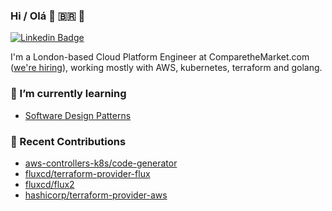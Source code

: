 ### Hi / Olá 👋 🇧🇷 🏴󠁧󠁢󠁳󠁣󠁴󠁿

[![Linkedin Badge](https://img.shields.io/badge/-philnichol-blue?style=flat&logo=Linkedin&logoColor=white&link=https://www.linkedin.com/in/phil-nichol-0aa14a55/)](https://www.linkedin.com/in/phil-nichol-0aa14a55/)

I'm a London-based Cloud Platform Engineer at ComparetheMarket.com ([we're hiring](https://www.bglgroup.co.uk/careers/search-and-apply?brand=comparethemarket.com)), working mostly with AWS, kubernetes, terraform and golang.

<!--
**philnichol/philnichol** is a ✨ _special_ ✨ repository because its `README.md` (this file) appears on your GitHub profile.

Here are some ideas to get you started:

- 🔭 I’m currently working on ...
- 🌱 I’m currently learning ...
- 👯 I’m looking to collaborate on ...
- 🤔 I’m looking for help with ...
- 💬 Ask me about ...
- 📫 How to reach me: ...
- 😄 Pronouns: ...
- ⚡ Fun fact: ...
-->


### 🌱 I’m currently learning
- [Software Design Patterns](https://refactoring.guru/design-patterns)

### 🚀 Recent Contributions
- [aws-controllers-k8s/code-generator](https://github.com/aws-controllers-k8s/code-generator/commits?author=philnichol)
- [fluxcd/terraform-provider-flux](https://github.com/fluxcd/terraform-provider-flux/commits?author=philnichol)
- [fluxcd/flux2](https://github.com/fluxcd/flux2/commits?author=philnichol)
- [hashicorp/terraform-provider-aws](https://github.com/hashicorp/terraform-provider-aws/commits?author=philnichol)
